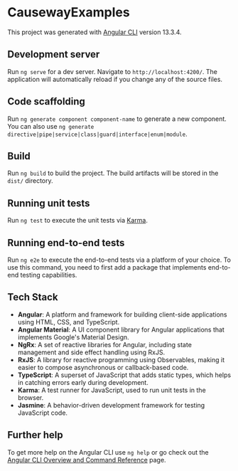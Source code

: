 # CausewayExamples

This project was generated with [Angular CLI](https://github.com/angular/angular-cli) version 13.3.4.

## Development server

Run `ng serve` for a dev server. Navigate to `http://localhost:4200/`. The application will automatically reload if you change any of the source files.

## Code scaffolding

Run `ng generate component component-name` to generate a new component. You can also use `ng generate directive|pipe|service|class|guard|interface|enum|module`.

## Build

Run `ng build` to build the project. The build artifacts will be stored in the `dist/` directory.

## Running unit tests

Run `ng test` to execute the unit tests via [Karma](https://karma-runner.github.io).

## Running end-to-end tests

Run `ng e2e` to execute the end-to-end tests via a platform of your choice. To use this command, you need to first add a package that implements end-to-end testing capabilities.

## Tech Stack

- **Angular**: A platform and framework for building client-side applications using HTML, CSS, and TypeScript.
- **Angular Material**: A UI component library for Angular applications that implements Google's Material Design.
- **NgRx**: A set of reactive libraries for Angular, including state management and side effect handling using RxJS.
- **RxJS**: A library for reactive programming using Observables, making it easier to compose asynchronous or callback-based code.
- **TypeScript**: A superset of JavaScript that adds static types, which helps in catching errors early during development.
- **Karma**: A test runner for JavaScript, used to run unit tests in the browser.
- **Jasmine**: A behavior-driven development framework for testing JavaScript code.

## Further help

To get more help on the Angular CLI use `ng help` or go check out the [Angular CLI Overview and Command Reference](https://angular.io/cli) page.
